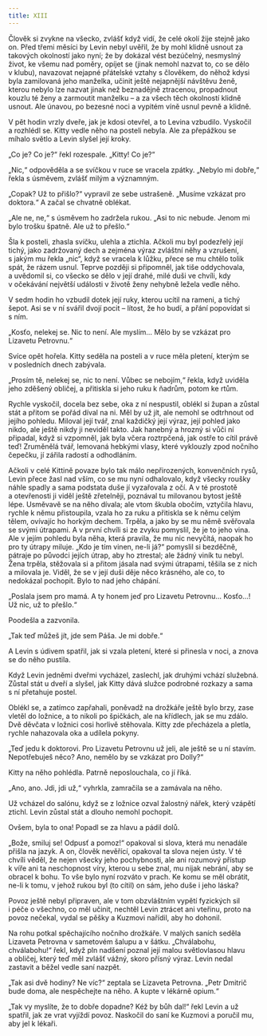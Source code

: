 ```yaml
---
title: XIII
---
```


Člověk si zvykne na všecko, zvlášť když vidí, že celé okolí žije stejně jako on. Před třemi měsíci by Levin nebyl uvěřil, že by mohl klidně usnout za takových okolností jako nyní; že by dokázal vést bezúčelný, nesmyslný život, ke všemu nad poměry, opíjet se (jinak nemohl nazvat to, co se dělo v klubu), navazovat nejapné přátelské vztahy s člověkem, do něhož kdysi byla zamilovaná jeho manželka, učinit ještě nejapnější návštěvu ženě, kterou nebylo lze nazvat jinak než beznadějně ztracenou, propadnout kouzlu té ženy a zarmoutit manželku – a za všech těch okolností klidně usnout. Ale únavou, po bezesné noci a vypitém víně usnul pevně a klidně.

V pět hodin vrzly dveře, jak je kdosi otevřel, a to Levina vzbudilo. Vyskočil a rozhlédl se. Kitty vedle něho na posteli nebyla. Ale za přepážkou se míhalo světlo a Levin slyšel její kroky.

„Co je? Co je?“ řekl rozespale. „Kitty! Co je?“

„Nic,“ odpověděla a se svíčkou v ruce se vracela zpátky. „Nebylo mi dobře,“ řekla s úsměvem, zvlášť milým a významným.

„Copak? Už to přišlo?“ vypravil ze sebe ustrašeně. „Musíme vzkázat pro doktora.“ A začal se chvatně oblékat.

„Ale ne, ne,“ s úsměvem ho zadržela rukou. „Asi to nic nebude. Jenom mi bylo trošku špatně. Ale už to přešlo.“

Šla k posteli, zhasla svíčku, ulehla a ztichla. Ačkoli mu byl podezřelý její tichý, jako zadržovaný dech a zejména výraz zvláštní něhy a vzrušení, s jakým mu řekla „nic“, když se vracela k lůžku, přece se mu chtělo tolik spát, že rázem usnul. Teprve později si připomněl, jak tiše oddychovala, a uvědomil si, co všecko se dělo v její drahé, milé duši ve chvíli, kdy v očekávání největší události v životě ženy nehybně ležela vedle něho.

V sedm hodin ho vzbudil dotek její ruky, kterou ucítil na rameni, a tichý šepot. Asi se v ní svářil dvojí pocit – lítost, že ho budí, a přání popovídat si s ním.

„Kosťo, nelekej se. Nic to není. Ale myslím… Mělo by se vzkázat pro Lizavetu Petrovnu.“

Svíce opět hořela. Kitty seděla na posteli a v ruce měla pletení, kterým se v posledních dnech zabývala.

„Prosím tě, nelekej se, nic to není. Vůbec se nebojím,“ řekla, když uviděla jeho zděšený obličej, a přitiskla si jeho ruku k ňadrům, potom ke rtům.

Rychle vyskočil, docela bez sebe, oka z ní nespustil, oblékl si župan a zůstal stát a přitom se pořád díval na ni. Měl by už jít, ale nemohl se odtrhnout od jejího pohledu. Miloval její tvář, znal každičký její výraz, její pohled jako nikdo, ale ještě nikdy ji neviděl takto. Jak hanebný a hrozný si vůči ní připadal, když si vzpomněl, jak byla včera roztrpčená, jak ostře to cítil právě teď! Zruměnělá tvář, lemovaná hebkými vlasy, které vyklouzly zpod nočního čepečku, jí zářila radostí a odhodláním.

Ačkoli v celé Kittině povaze bylo tak málo nepřirozených, konvenčních rysů, Levin přece žasl nad vším, co se mu nyní odhalovalo, když všecky roušky náhle spadly a sama podstata duše jí vyzařovala z očí. A v té prostotě a otevřenosti ji viděl ještě zřetelněji, poznával tu milovanou bytost ještě lépe. Usměvavě se na něho dívala; ale vtom škubla obočím, vztyčila hlavu, rychle k němu přistoupila, vzala ho za ruku a přitiskla se k němu celým tělem, ovívajíc ho horkým dechem. Trpěla, a jako by se mu němě svěřovala se svými útrapami. A v první chvíli si ze zvyku pomyslil, že je to jeho vina. Ale v jejím pohledu byla něha, která pravila, že mu nic nevyčítá, naopak ho pro ty útrapy miluje. „Kdo je tím vinen, ne-li já?“ pomyslil si bezděčně, pátraje po původci jejích útrap, aby ho ztrestal; ale žádný viník tu nebyl. Žena trpěla, stěžovala si a přitom jásala nad svými útrapami, těšila se z nich a milovala je. Viděl, že se v její duši děje něco krásného, ale co, to nedokázal pochopit. Bylo to nad jeho chápání.

„Poslala jsem pro mamá. A ty honem jeď pro Lizavetu Petrovnu… Kosťo…! Už nic, už to přešlo.“

Poodešla a zazvonila.

„Tak teď můžeš jít, jde sem Páša. Je mi dobře.“

A Levin s údivem spatřil, jak si vzala pletení, které si přinesla v noci, a znova se do něho pustila.

Když Levin jedněmi dveřmi vycházel, zaslechl, jak druhými vchází služebná. Zůstal stát u dveří a slyšel, jak Kitty dává služce podrobné rozkazy a sama s ní přetahuje postel.

Oblékl se, a zatímco zapřahali, poněvadž na drožkáře ještě bylo brzy, zase vletěl do ložnice, a to nikoli po špičkách, ale na křídlech, jak se mu zdálo. Dvě děvčata v ložnici cosi horlivě stěhovala. Kitty zde přecházela a pletla, rychle nahazovala oka a udílela pokyny.

„Teď jedu k doktorovi. Pro Lizavetu Petrovnu už jeli, ale ještě se u ní stavím. Nepotřebuješ něco? Ano, nemělo by se vzkázat pro Dolly?“

Kitty na něho pohlédla. Patrně neposlouchala, co jí říká.

„Ano, ano. Jdi, jdi už,“ vyhrkla, zamračila se a zamávala na něho.

Už vcházel do salónu, když se z ložnice ozval žalostný nářek, který vzápětí ztichl. Levin zůstal stát a dlouho nemohl pochopit.

Ovšem, byla to ona! Popadl se za hlavu a pádil dolů.

„Bože, smiluj se! Odpusť a pomoz!“ opakoval si slova, která mu nenadále přišla na jazyk. A on, člověk nevěřící, opakoval ta slova nejen ústy. V té chvíli věděl, že nejen všecky jeho pochybnosti, ale ani rozumový přístup k víře ani ta neschopnost víry, kterou u sebe znal, mu nijak nebrání, aby se obracel k bohu. To vše bylo nyní rozváto v prach. Ke komu se měl obrátit, ne-li k tomu, v jehož rukou byl (to cítil) on sám, jeho duše i jeho láska?

Povoz ještě nebyl připraven, ale v tom obzvláštním vypětí fyzických sil i péče o všechno, co měl učinit, nechtěl Levin ztrácet ani vteřinu, proto na povoz nečekal, vydal se pěšky a Kuzmovi nařídil, aby ho dohonil.

Na rohu potkal spěchajícího nočního drožkáře. V malých saních seděla Lizaveta Petrovna v sametovém šalupu a v šátku. „Chválabohu, chválabohu!“ řekl, když pln nadšení poznal její malou světlovlasou hlavu a obličej, který teď měl zvlášť vážný, skoro přísný výraz. Levin nedal zastavit a běžel vedle saní nazpět.

„Tak asi dvě hodiny? Ne víc?“ zeptala se Lizaveta Petrovna. „Petr Dmitrič bude doma, ale nespěchejte na něho. A kupte v lékárně opium.“

„Tak vy myslíte, že to dobře dopadne? Kéž by bůh dal!“ řekl Levin a už spatřil, jak ze vrat vyjíždí povoz. Naskočil do saní ke Kuzmovi a poručil mu, aby jel k lékaři.
